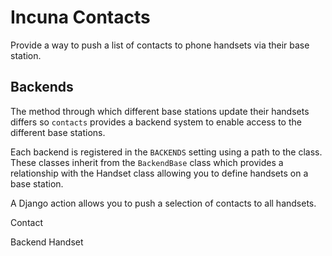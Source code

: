 # Incuna Contacts

Provide a way to push a list of contacts to phone handsets via their base station.


## Backends

The method through which different base stations update their handsets differs so `contacts` provides a backend system to enable access to the different base stations.

Each backend is registered in the `BACKENDS` setting using a path to the class. These classes inherit from the `BackendBase` class which provides a relationship with the Handset class allowing you to define handsets on a base station.

A Django action allows you to push a selection of contacts to all handsets.

Contact

Backend
Handset

